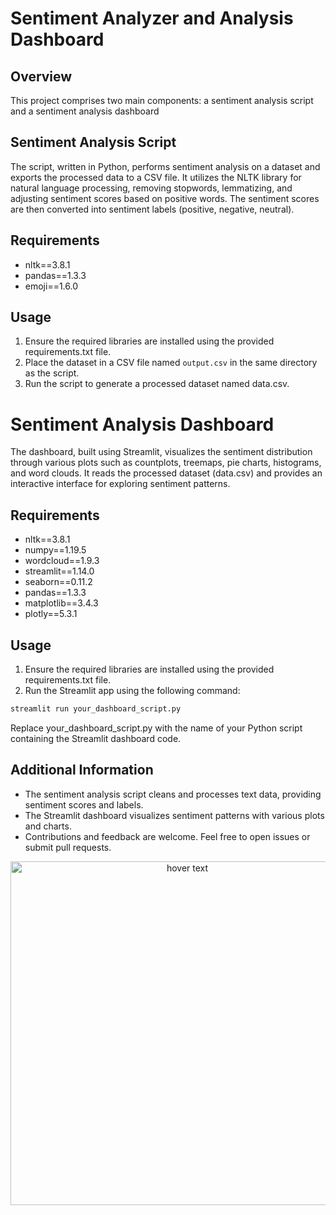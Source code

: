 # Sentiment Analyzer and Analysis Dashboard

## Overview

This project comprises two main components: a sentiment analysis script and a sentiment analysis dashboard

## Sentiment Analysis Script

The script, written in Python, performs sentiment analysis on a dataset and exports the processed data to a CSV file. It utilizes the NLTK library for natural language processing, removing stopwords, lemmatizing, and adjusting sentiment scores based on positive words. The sentiment scores are then converted into sentiment labels (positive, negative, neutral).

## Requirements

- nltk==3.8.1
- pandas==1.3.3
- emoji==1.6.0

## Usage

1. Ensure the required libraries are installed using the provided requirements.txt file.
2. Place the dataset in a CSV file named `output.csv` in the same directory as the script.
3. Run the script to generate a processed dataset named data.csv.

# Sentiment Analysis Dashboard

The dashboard, built using Streamlit, visualizes the sentiment distribution through various plots such as countplots, treemaps, pie charts, histograms, and word clouds. It reads the processed dataset (data.csv) and provides an interactive interface for exploring sentiment patterns.

## Requirements
- nltk==3.8.1
- numpy==1.19.5
- wordcloud==1.9.3
- streamlit==1.14.0
- seaborn==0.11.2
- pandas==1.3.3
- matplotlib==3.4.3
- plotly==5.3.1

## Usage
1. Ensure the required libraries are installed using the provided requirements.txt file.
2. Run the Streamlit app using the following command:
```bash
streamlit run your_dashboard_script.py
```
Replace your_dashboard_script.py with the name of your Python script containing the Streamlit dashboard code.

## Additional Information

- The sentiment analysis script cleans and processes text data, providing sentiment scores and labels.
- The Streamlit dashboard visualizes sentiment patterns with various plots and charts.
- Contributions and feedback are welcome. Feel free to open issues or submit pull requests.




<p align="center">
  <img src="../images/Screenshot.png" width="550" title="hover text">
</p>
